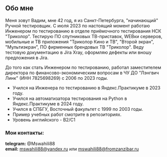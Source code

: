 ## Обо мне

Меня зовут Вадим, мне 42 год, я из Санкт-Петербурга, "начинающий" Ручной тестировщик. C июля 2023 по настоящий момент работаю Инженером
по тестированию в отделе приёмочного тестирования НСК "Триколор". Тестирую ПО спутниковых ТВ-приставок, WEBки серверов, мобильные и ТВ приложения "Триколор Кино и ТВ", "Второй экран", "Мультиэкран", ПО фирменных брендовых ТВ "Триколор". Веду тестовую документацию в Jira Xray, оформляю дефекты или вношу предложения в Jira.  

До того как стать Инженером по тестированию, работал заместителем директора по финансово-экономическим вопросам в ЧУ ДО "Лэнгвич Линк" (ИНН 7825698269) с 2006 по 2023 годы.

* Учился на Инженера по тестированию в Яндекс.Практикуме в 2023 году.  
* Учился на автоматизатора тестирования на Python  в Яндекс.Практикуме в 2024 году.
* Учился в СПБГУ, Восточный факультет с 1999 по 2003 годы.  
* Пример учебных работ смотрите в репозиториях.
* Уровень английского - B2/C1

### Мои контакты:

**telegram:** @Mswahili88 <br>
**email:** mswahili88@yandex.ru или mswahili88@fromzanzibar.ru

